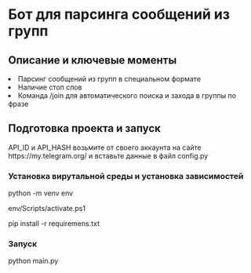 <h1>Бот для парсинга сообщений из групп</h1>

<h2>Описание и ключевые моменты</h2>
<li>Парсинг сообщений из групп в специальном формате</li>
<li>Наличие стоп слов</li>
<li>Команда /join для автоматического поиска и захода в группы по фразе</li>

<h2>Подготовка проекта и запуск</h2>
<p>API_ID и API_HASH возьмите от своего аккаунта на сайте https://my.telegram.org/ и вставьте данные в файл config.py</p>
<h3>Установка вирутальной среды и установка зависимостей</h3>
<p>python -m venv env</p>
<p>env/Scripts/activate.ps1</p>
<p>pip install -r requiremens.txt</p>
<h3>Запуск</h3>
<p>python main.py</p>
